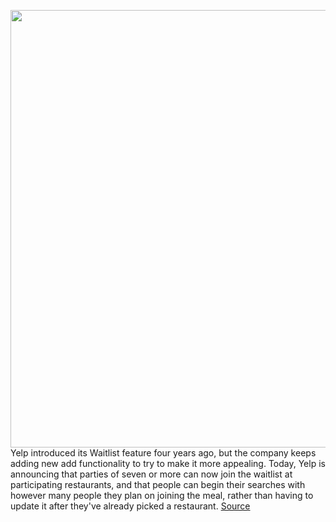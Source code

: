 <img src='https://cdn.vox-cdn.com/thumbor/BtQsuOvB7BqtEaJJevtNcjUiKU0=/0x0:2269x1513/1200x800/filters:focal(954x576:1316x938)/cdn.vox-cdn.com/uploads/chorus_image/image/66370056/Waitlist_Large_Party_and_Seats.0.jpg' width='700px' /><br/>
Yelp introduced its Waitlist feature four years ago, but the company keeps adding new add functionality to try to make it more appealing. Today, Yelp is announcing that parties of seven or more can now join the waitlist at participating restaurants, and that people can begin their searches with however many people they plan on joining the meal, rather than having to update it after they've already picked a restaurant.
<a href='https://www.theverge.com/2020/2/25/21151595/yelp-waitlist-feature-support-notification-update'> Source <a/>
